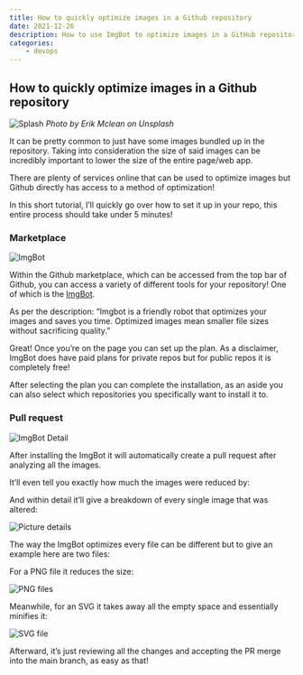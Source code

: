 ```yaml
---
title: How to quickly optimize images in a Github repository
date: 2021-12-26
description: How to use ImgBot to optimize images in a GitHub repository. This will automatically create the pull request with reduced image sizes.
categories:
    - devops
---
```


## How to quickly optimize images in a Github repository

![Splash](https://cdn.hashnode.com/res/hashnode/image/upload/v1640538016259/Jfo2-WPTS.jpeg)
_Photo by Erik Mclean on Unsplash_

It can be pretty common to just have some images bundled up in the repository. Taking into consideration the size of said images can be incredibly important to lower the size of the entire page/web app.

There are plenty of services online that can be used to optimize images but Github directly has access to a method of optimization!

In this short tutorial, I’ll quickly go over how to set it up in your repo, this entire process should take under 5 minutes!

### Marketplace

![ImgBot](https://cdn.hashnode.com/res/hashnode/image/upload/v1640538017877/wNlvyPJwh.png)

Within the Github marketplace, which can be accessed from the top bar of Github, you can access a variety of different tools for your repository! One of which is the [ImgBot](https://github.com/marketplace/imgbot).

As per the description: “Imgbot is a friendly robot that optimizes your images and saves you time. Optimized images mean smaller file sizes without sacrificing quality.”

Great! Once you’re on the page you can set up the plan. As a disclaimer, ImgBot does have paid plans for private repos but for public repos it is completely free!

After selecting the plan you can complete the installation, as an aside you can also select which repositories you specifically want to install it to.

### Pull request

![ImgBot Detail](https://cdn.hashnode.com/res/hashnode/image/upload/v1640538019531/tkoQ1d7Ku.png)

After installing the ImgBot it will automatically create a pull request after analyzing all the images.

It’ll even tell you exactly how much the images were reduced by:

And within detail it’ll give a breakdown of every single image that was altered:

![Picture details](https://cdn.hashnode.com/res/hashnode/image/upload/v1640538021221/hEzOkcVU4.png)

The way the ImgBot optimizes every file can be different but to give an example here are two files:

For a PNG file it reduces the size:

![PNG files](https://cdn.hashnode.com/res/hashnode/image/upload/v1640538022622/d0oocn1aE.png)

Meanwhile, for an SVG it takes away all the empty space and essentially minifies it:

![SVG file](https://cdn.hashnode.com/res/hashnode/image/upload/v1640538024300/zDyzDDSPZ.png)

Afterward, it’s just reviewing all the changes and accepting the PR merge into the main branch, as easy as that!
